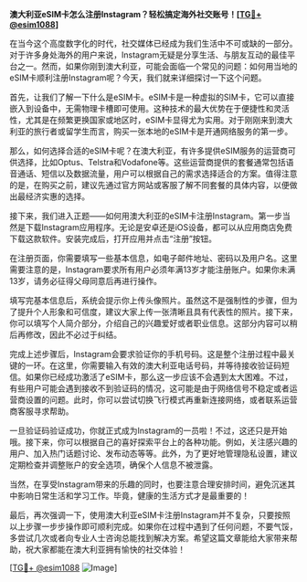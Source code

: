 **澳大利亚eSIM卡怎么注册Instagram？轻松搞定海外社交账号！[[TG💪+ @esim1088](https://t.me/s/esim1088)]**

在当今这个高度数字化的时代，社交媒体已经成为我们生活中不可或缺的一部分。对于许多身处海外的用户来说，Instagram无疑是分享生活、与朋友互动的最佳平台之一。然而，如果你刚到澳大利亚，可能会面临一个常见的问题：如何用当地的eSIM卡顺利注册Instagram呢？今天，我们就来详细探讨一下这个问题。

首先，让我们了解一下什么是eSIM卡。eSIM卡是一种虚拟的SIM卡，它可以直接嵌入到设备中，无需物理卡槽即可使用。这种技术的最大优势在于便捷性和灵活性，尤其是在频繁更换国家或地区时，eSIM卡显得尤为实用。对于刚刚来到澳大利亚的旅行者或留学生而言，购买一张本地的eSIM卡是开通网络服务的第一步。

那么，如何选择合适的eSIM卡呢？在澳大利亚，有许多提供eSIM服务的运营商可供选择，比如Optus、Telstra和Vodafone等。这些运营商提供的套餐通常包括语音通话、短信以及数据流量，用户可以根据自己的需求选择适合的方案。值得注意的是，在购买之前，建议先通过官方网站或客服了解不同套餐的具体内容，以便做出最经济实惠的选择。

接下来，我们进入正题——如何用澳大利亚的eSIM卡注册Instagram。第一步当然是下载Instagram应用程序。无论是安卓还是iOS设备，都可以从应用商店免费下载这款软件。安装完成后，打开应用并点击“注册”按钮。

在注册页面，你需要填写一些基本信息，如电子邮件地址、密码以及用户名。这里需要注意的是，Instagram要求所有用户必须年满13岁才能注册账户。如果你未满13岁，请务必征得父母同意后再进行操作。

填写完基本信息后，系统会提示你上传头像照片。虽然这不是强制性的步骤，但为了提升个人形象和可信度，建议大家上传一张清晰且具有代表性的照片。接下来，你可以填写个人简介部分，介绍自己的兴趣爱好或者职业信息。这部分内容可以稍后再修改，因此不必过于纠结。

完成上述步骤后，Instagram会要求验证你的手机号码。这是整个注册过程中最关键的一环。在这里，你需要输入有效的澳大利亚电话号码，并等待接收验证码短信。如果你已经成功激活了eSIM卡，那么这一步应该不会遇到太大困难。不过，有些用户可能会遇到接收不到验证码的情况，这可能是由于网络信号不稳定或者运营商设置的问题。此时，你可以尝试切换飞行模式再重新连接网络，或者联系运营商客服寻求帮助。

一旦验证码验证成功，你就正式成为Instagram的一员啦！不过，这还只是开始哦。接下来，你可以根据自己的喜好探索平台上的各种功能。例如，关注感兴趣的用户、加入热门话题讨论、发布动态等等。此外，为了更好地管理隐私设置，建议定期检查并调整账户的安全选项，确保个人信息不被泄露。

当然，在享受Instagram带来的乐趣的同时，也要注意合理安排时间，避免沉迷其中影响日常生活和学习工作。毕竟，健康的生活方式才是最重要的！

最后，再次强调一下，使用澳大利亚eSIM卡注册Instagram并不复杂，只要按照以上步骤一步步操作即可顺利完成。如果你在过程中遇到了任何问题，不要气馁，多尝试几次或者向专业人士咨询总能找到解决方案。希望这篇文章能给大家带来帮助，祝大家都能在澳大利亚拥有愉快的社交体验！

[[TG💪+ @esim1088](https://t.me/s/esim1088) ![Image](https://i.postimg.cc/4NQfJmqS/Snipaste-2025-05-13-00-14-12.png)]